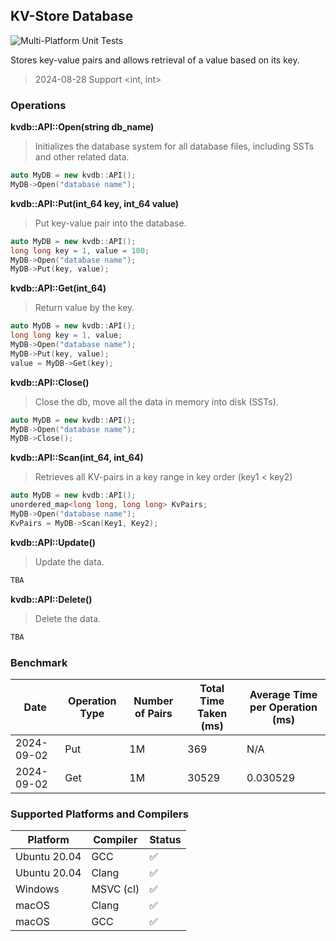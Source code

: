 ## KV-Store Database
![Multi-Platform Unit Tests](https://github.com/kkli08/KV-Store/actions/workflows/cmake-multi-platform.yml/badge.svg)

Stores key-value pairs and allows retrieval of a value based on its key.
> 2024-08-28 Support <int, int> 
### Operations
**kvdb::API::Open(string db_name)**
> Initializes the database system for all database files, including SSTs and other related data.
```c++
auto MyDB = new kvdb::API();
MyDB->Open("database name");
```
**kvdb::API::Put(int_64 key, int_64 value)**
> Put key-value pair into the database.
```c++
auto MyDB = new kvdb::API();
long long key = 1, value = 100;
MyDB->Open("database name");
MyDB->Put(key, value);
```
**kvdb::API::Get(int_64)**
> Return value by the key.
```c++
auto MyDB = new kvdb::API();
long long key = 1, value;
MyDB->Open("database name");
MyDB->Put(key, value);
value = MyDB->Get(key);
```
**kvdb::API::Close()**
> Close the db, move all the data in memory into disk (SSTs).
```c++
auto MyDB = new kvdb::API();
MyDB->Open("database name");
MyDB->Close();
```
**kvdb::API::Scan(int_64, int_64)**
> Retrieves all KV-pairs in a key range in key order (key1 < key2)
```c++
auto MyDB = new kvdb::API();
unordered_map<long long, long long> KvPairs;
MyDB->Open("database name");
KvPairs = MyDB->Scan(Key1, Key2);
```
**kvdb::API::Update()**
> Update the data.
```c++
TBA
```
**kvdb::API::Delete()**
> Delete the data.
```c++
TBA
```

### Benchmark

| Date       | Operation Type | Number of Pairs | Total Time Taken (ms) | Average Time per Operation (ms) |
|------------|----------------|-----------------|-----------------------|---------------------------------|
| 2024-09-02 | Put            | 1M              | 369                   | N/A                             |
| 2024-09-02 | Get            | 1M              | 30529                 | 0.030529                        |

### Supported Platforms and Compilers
| Platform      | Compiler       | Status |
|---------------|----------------|--|
| Ubuntu 20.04  | GCC            | ✅ |
| Ubuntu 20.04  | Clang          | ✅ |
| Windows       | MSVC (cl)      | ✅ |
| macOS         | Clang          | ✅ |
| macOS         | GCC            | ✅ |

